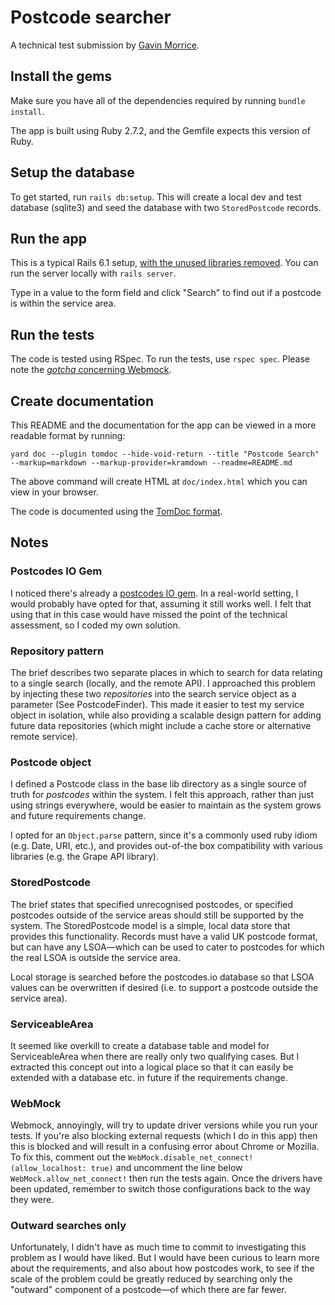 # Postcode searcher

A technical test submission by [Gavin Morrice](https://github.com/Bodacious).

## Install the gems

Make sure you have all of the dependencies required by running `bundle install`.

The app is built using Ruby 2.7.2, and the Gemfile expects this version of Ruby.

## Setup the database

To get started, run `rails db:setup`. This will create a local dev and test database (sqlite3) and seed the database with two `StoredPostcode` records.

## Run the app

This is a typical Rails 6.1 setup, [with the unused libraries removed](https://github.com/Bodacious/Postcode-Searcher/blob/main/config/application.rb#L3-L7). You can run the server locally with `rails server`.

Type in a value to the form field and click "Search" to find out if a postcode is within the service area.

## Run the tests

The code is tested using RSpec. To run the tests, use `rspec spec`. Please note the [_gotcha_ concerning Webmock](https://github.com/Bodacious/Postcode-Searcher#webmock).

## Create documentation

This README and the documentation for the app can be viewed in a more readable format by running:

```
yard doc --plugin tomdoc --hide-void-return --title "Postcode Search" --markup=markdown --markup-provider=kramdown --readme=README.md
```

The above command will create HTML at `doc/index.html` which you can view in your browser.

The code is documented using the [TomDoc format](https://tomdoc.org).

## Notes

### Postcodes IO Gem

I noticed there's already a [postcodes IO gem](https://github.com/jamesruston/postcodes_io). In a real-world setting, I would probably have opted for that, assuming it still works well. I felt that using that in this case would have missed the point of the technical assessment, so I coded my own solution.

### Repository pattern

The brief describes two separate places in which to search for data relating to a single search (locally, and the remote API). I approached this problem by injecting these two _repositories_ into the search service object as a parameter (See PostcodeFinder). This made it easier to test my service object in isolation, while also providing a scalable design pattern for adding future data repositories (which might include a cache store or alternative remote service).

### Postcode object

I defined a Postcode class in the base lib directory as a single source of truth for _postcodes_ within the system. I felt this approach, rather than just using strings everywhere, would be easier to maintain as the system grows and future requirements change.

I opted for an `Object.parse` pattern, since it's a commonly used ruby idiom (e.g. Date, URI, etc.), and provides out-of-the box compatibility with various libraries (e.g. the Grape API library).

### StoredPostcode

The brief states that specified unrecognised postcodes, or specified postcodes outside of the service areas should still be supported by the system. The StoredPostcode model is a simple, local data store that provides this functionality. Records must have a valid UK postcode format, but can have any LSOA—which can be used to cater to postcodes for which the real LSOA is outside the service area.

Local storage is searched before the postcodes.io database so that LSOA values can be overwritten if desired (i.e. to support a postcode outside the service area).

### ServiceableArea

It seemed like overkill to create a database table and model for ServiceableArea when there are really only two qualifying cases. But I extracted this concept out into a logical place so that it can easily be extended with a database etc. in future if the requirements change.

### WebMock

Webmock, annoyingly, will try to update driver versions while you run your tests. If you're also blocking external requests (which I do in this app) then this is blocked and will result in a confusing error about Chrome or Mozilla. To fix this, comment out the `WebMock.disable_net_connect!(allow_localhost: true)` and uncomment the line below `WebMock.allow_net_connect!` then run the tests again. Once the drivers have been updated, remember to switch those configurations back to the way they were.

### Outward searches only

Unfortunately, I didn't have as much time to commit to investigating this problem as I would have liked. But I would have been curious to learn more about the requirements, and also about how postcodes work, to see if the scale of the problem could be greatly reduced by searching only the "outward" component of a postcode—of which there are far fewer.
